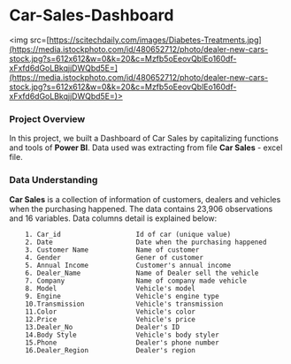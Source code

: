 # Car-Sales-Dashboard

<img src=[https://scitechdaily.com/images/Diabetes-Treatments.jpg](https://media.istockphoto.com/id/480652712/photo/dealer-new-cars-stock.jpg?s=612x612&w=0&k=20&c=Mzfb5oEeovQblEo160df-xFxfd6dGoLBkqjjDWQbd5E=](https://media.istockphoto.com/id/480652712/photo/dealer-new-cars-stock.jpg?s=612x612&w=0&k=20&c=Mzfb5oEeovQblEo160df-xFxfd6dGoLBkqjjDWQbd5E=)>

### **Project Overview**

In this project, we built a Dashboard of Car Sales by capitalizing functions and tools of **Power BI**. Data used was extracting from file **Car Sales** - excel file.

### **Data Understanding**

**Car Sales** is a collection of information of customers, dealers and vehicles when the purchasing happened. The data contains 23,906 observations and 16 variables. Data columns detail is explained below:

        1. Car_id                   Id of car (unique value)
        2. Date                     Date when the purchasing happened
        3. Customer Name            Name of customer
        4. Gender                   Gener of customer
        5. Annual Income            Customer's annual income
        6. Dealer_Name              Name of Dealer sell the vehicle
        7. Company                  Name of company made vehicle
        8. Model                    Vehicle's model
        9. Engine                   Vehicle's engine type
        10.Transmission             Vehicle's transmission
        11.Color                    Vehicle's color
        12.Price                    Vehicle's price
        13.Dealer_No                Dealer's ID
        14.Body Style               Vehicle's body styler
        15.Phone                    Dealer's phone number
        16.Dealer_Region            Dealer's region



